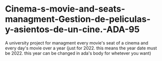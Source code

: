 # Cinema-s-movie-and-seats-managment-Gestion-de-peliculas-y-asientos-de-un-cine.-ADA-95
A university project for managment every movie's seat of a cinema and every day's movie over a year (just for 2022. this means the year date must be 2022. this year can be changed in ada's body for whetever you want)
